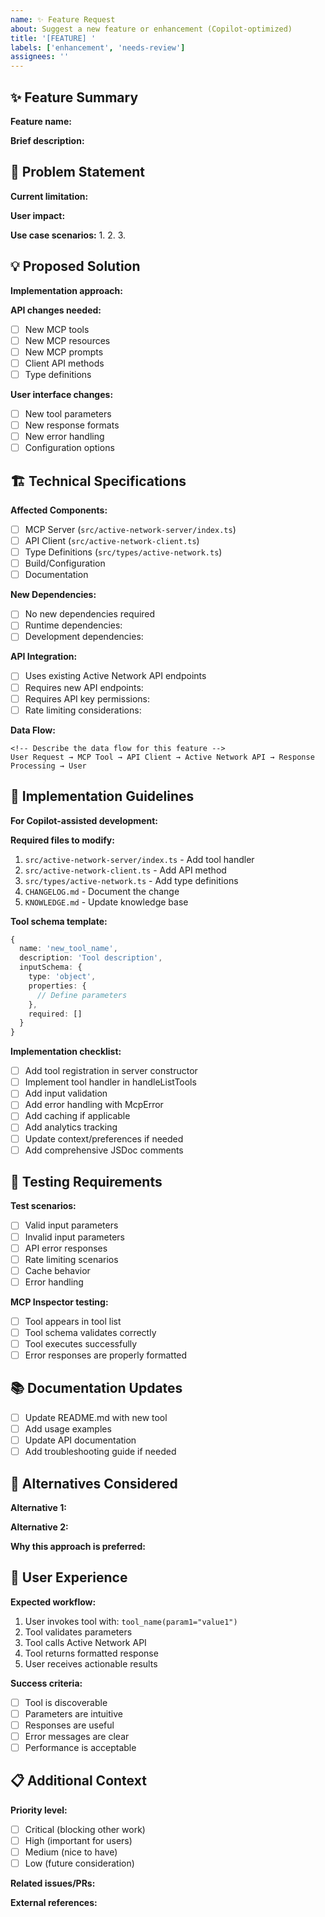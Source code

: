 ```yaml
---
name: ✨ Feature Request
about: Suggest a new feature or enhancement (Copilot-optimized)
title: '[FEATURE] '
labels: ['enhancement', 'needs-review']
assignees: ''
---
```


## ✨ Feature Summary
<!-- Provide a clear and concise description of the feature -->

**Feature name:**

**Brief description:**

## 🎯 Problem Statement
<!-- What problem does this feature solve? -->

**Current limitation:**

**User impact:**

**Use case scenarios:**
1. 
2. 
3. 

## 💡 Proposed Solution
<!-- Describe your proposed solution in detail -->

**Implementation approach:**

**API changes needed:**
- [ ] New MCP tools
- [ ] New MCP resources
- [ ] New MCP prompts
- [ ] Client API methods
- [ ] Type definitions

**User interface changes:**
- [ ] New tool parameters
- [ ] New response formats
- [ ] New error handling
- [ ] Configuration options

## 🏗️ Technical Specifications
**Affected Components:**
- [ ] MCP Server (`src/active-network-server/index.ts`)
- [ ] API Client (`src/active-network-client.ts`)
- [ ] Type Definitions (`src/types/active-network.ts`)
- [ ] Build/Configuration
- [ ] Documentation

**New Dependencies:**
- [ ] No new dependencies required
- [ ] Runtime dependencies: <!-- List any new npm packages -->
- [ ] Development dependencies: <!-- List any new dev packages -->

**API Integration:**
- [ ] Uses existing Active Network API endpoints
- [ ] Requires new API endpoints: <!-- List endpoints -->
- [ ] Requires API key permissions: <!-- List permissions -->
- [ ] Rate limiting considerations: <!-- Describe impact -->

**Data Flow:**
```
<!-- Describe the data flow for this feature -->
User Request → MCP Tool → API Client → Active Network API → Response Processing → User
```

## 🔧 Implementation Guidelines
**For Copilot-assisted development:**

**Required files to modify:**
1. `src/active-network-server/index.ts` - Add tool handler
2. `src/active-network-client.ts` - Add API method
3. `src/types/active-network.ts` - Add type definitions
4. `CHANGELOG.md` - Document the change
5. `KNOWLEDGE.md` - Update knowledge base

**Tool schema template:**
```typescript
{
  name: 'new_tool_name',
  description: 'Tool description',
  inputSchema: {
    type: 'object',
    properties: {
      // Define parameters
    },
    required: []
  }
}
```

**Implementation checklist:**
- [ ] Add tool registration in server constructor
- [ ] Implement tool handler in handleListTools
- [ ] Add input validation
- [ ] Add error handling with McpError
- [ ] Add caching if applicable
- [ ] Add analytics tracking
- [ ] Update context/preferences if needed
- [ ] Add comprehensive JSDoc comments

## 🧪 Testing Requirements
**Test scenarios:**
- [ ] Valid input parameters
- [ ] Invalid input parameters
- [ ] API error responses
- [ ] Rate limiting scenarios
- [ ] Cache behavior
- [ ] Error handling

**MCP Inspector testing:**
- [ ] Tool appears in tool list
- [ ] Tool schema validates correctly
- [ ] Tool executes successfully
- [ ] Error responses are properly formatted

## 📚 Documentation Updates
- [ ] Update README.md with new tool
- [ ] Add usage examples
- [ ] Update API documentation
- [ ] Add troubleshooting guide if needed

## 🔀 Alternatives Considered
<!-- What alternative solutions did you consider? -->

**Alternative 1:**

**Alternative 2:**

**Why this approach is preferred:**

## 🎨 User Experience
**Expected workflow:**
1. User invokes tool with: `tool_name(param1="value1")`
2. Tool validates parameters
3. Tool calls Active Network API
4. Tool returns formatted response
5. User receives actionable results

**Success criteria:**
- [ ] Tool is discoverable
- [ ] Parameters are intuitive
- [ ] Responses are useful
- [ ] Error messages are clear
- [ ] Performance is acceptable

## 📋 Additional Context
**Priority level:**
- [ ] Critical (blocking other work)
- [ ] High (important for users)
- [ ] Medium (nice to have)
- [ ] Low (future consideration)

**Related issues/PRs:**
<!-- Link any related issues or pull requests -->

**External references:**
<!-- Link to Active Network API docs, user requests, etc. -->

